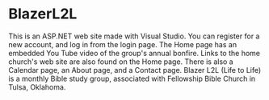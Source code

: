 BlazerL2L
=========
This is an ASP.NET web site made with Visual Studio.  You can register for a new account, and log in from the login page. 
The Home page has an embedded You Tube video of the group's annual bonfire. Links to the home church's web site are also found 
on the Home page. There is also a Calendar page, an About page, and a Contact page. Blazer L2L (Life to Life) is a monthly Bible 
study group, associated with Fellowship Bible Church in Tulsa, Oklahoma.
